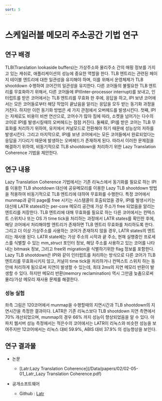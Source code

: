 ```yaml
---
sort: 5
---
```


# 스케일러블 메모리 주소공간 기법 연구

## 연구 배경

TLB(Translation lookaside buffers)는 가상주소와 물리주소 간의 매핑 정보를 가지고 있는 캐쉬로, 애플리케이션의 성능에 중요한 역할을 한다. TLB 엔트리는 관련된 페이지 테이블 엔트리에 대한 일관성을 유지해야 하며, 이를 위해서 운영체제가 TLB shootdown 수행하여 코어간의 일관성을 유지한다. 다른 코어들의 불필요한 TLB 엔트리를 무효화하기 위해서, 다른 코어들에 IPI(Inter-processor interrupt)를 보내고, 인터럽트를 받은 코어에서는 TLB 엔트리를 무효화 한 후에, 응답을 하고, IPI 보낸 코어에서는 모든 코어들로부터 해당 작업이 끝났음을 알리는 응답을 모두 받는 동기화 과정을 거친다. 하지만 이런 동기화 방법은 세 가지 관점에서 오버헤드를 발생시킨다. 첫째, IPI는 자체로도 비용이 비싼 연산으로, 코어수가 많아 짐에 따라, 소켓을 넘어가는 다수의 코어로 IPI를 발생시킬때의 오버헤드는 점점 커진다. 둘째로, IPI를 받은 코어는 TLB 무효화를 처리하기 위하여, 유저에서 커널모드로 전환해야 하기 때문에 성능상의 저하를 발생시킨다. 그리고 마지막으로, IPI를 보낸 코어에서는 모든 코어들에서 완료되었다는 응답을 기다리기 때문에 발생하는 오버헤드가 존재하게 된다. 따라서 이러한 문제점을 해결하기 위하여, 비동기적으로 TLB shootdown을 처리하기 위한 Lazy Translation Coherence 기법을 제안한다.

## 연구 내용

Lazy Translation Coherence 기법에서는 기존 리눅스에서 동기화를 필요로 하는 IPI를 이용한 TLB shootdown 대신에 공유메모리를 이용한 Lazy TLB shootdown 방법을 적용하여 비동기적으로 TLB 엔트리에 대하여 무효화를 수행한다. 특정 코어에서 munmap과 같이 page를 free 시키는 시스템콜이 호출되었을 경우, IPI를 발생시키는 대신에 LATR states라는 per-core 메모리 공간에 가상 주소가 free 되었음을 알리는 엔트리를 저장한다. TLB 엔트리에 대해 무효화를 필요로 하는 다른 코어에서는 컨텍스트 스위치나 또는 OS 가 time tick을 처리하는 과정에서 LATR states를 확인한 후에, 해당 코어에서 처리해야할 엔트리가 존재하면 TLB 엔트리 무효화를 처리하도록 한다. 그리고 더 이상 가상주소를 사용하는 코어가 존재하지 않을 경우, LATR states의 엔트리는 재사용 된다. LATR state에는 가상 주소의 시작과 끝 주소, 현재 실행중인 프로세스를 식별할 수 있는 mm_struct 포인터 정보, 해당 주소를 사용하고 있는 코어를 나타내는 bitmask 정보, 그리고 free와 migration을 식별하기위한 flag 정보를 포함한다. Lazy TLB shootdown은 IPI와 같이 인터럽트를 처리하는 방식으로 다른 코어가 TLB 엔트리를 무효화시키지 않고, 커널이 time tick을 처리하거나 컨텍스트 스위치 하는 동안에 처리하게 됨으로써 지연이 발생할 수 있는데, 최대 2ms의 지연 메모리 반환이 발생할 수 있다. 하지만 메모리 반환(memory reclamination) 역시 그만큼 늦춤으로써 물리/가상 메모리 재사용 문제를 해결한다.

### 성능 실험

좌측 그림은 120코어에서 munmap을 수행할때의 지연시간과 TLB shootdown의 지연시간을 측정한 결과이다. LATR은 기존 리눅스보다 TLB shootdown 지연 측면에서 70% 개선되었으며, munmap의 경우 66% 까지 성능이 향상되었음을 알 수 있다. 아파치 웹서버 성능 측정에서는 적은수의 코어에서는 LATR이 리눅스와 비슷한 성능을 보여주지만 12코어에서는 리눅스 대비 59.9%, ABIS 대비 37.9% 의 성능향상을 보인다.

## 연구 결과물

* 논문
  - [Latr:Lazy Translation Coherence](/Data/papers/02/02-05-01_Latr_Lazy Translation Coherence.pdf)

* 공개소프트웨어
  - Github : [Latr](https://github.com/oslab-swrc/latr)

